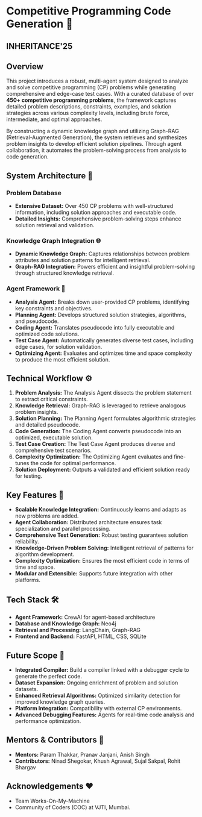 # Competitive Programming Code Generation 🚀
## INHERITANCE'25

## Overview
This project introduces a robust, multi-agent system designed to analyze and solve competitive programming (CP) problems while generating comprehensive and edge-case test cases. With a curated database of over **450+ competitive programming problems**, the framework captures detailed problem descriptions, constraints, examples, and solution strategies across various complexity levels, including brute force, intermediate, and optimal approaches.

By constructing a dynamic knowledge graph and utilizing Graph-RAG (Retrieval-Augmented Generation), the system retrieves and synthesizes problem insights to develop efficient solution pipelines. Through agent collaboration, it automates the problem-solving process from analysis to code generation.

## System Architecture 🧩
### Problem Database
- **Extensive Dataset:** Over 450 CP problems with well-structured information, including solution approaches and executable code.
- **Detailed Insights:** Comprehensive problem-solving steps enhance solution retrieval and validation.

### Knowledge Graph Integration 🌐
- **Dynamic Knowledge Graph:** Captures relationships between problem attributes and solution patterns for intelligent retrieval.
- **Graph-RAG Integration:** Powers efficient and insightful problem-solving through structured knowledge retrieval.

### Agent Framework 🤖
- **Analysis Agent:** Breaks down user-provided CP problems, identifying key constraints and objectives.
- **Planning Agent:** Develops structured solution strategies, algorithms, and pseudocode.
- **Coding Agent:** Translates pseudocode into fully executable and optimized code solutions.
- **Test Case Agent:** Automatically generates diverse test cases, including edge cases, for solution validation.
- **Optimizing Agent:** Evaluates and optimizes time and space complexity to produce the most efficient solution.

## Technical Workflow ⚙️
1. **Problem Analysis:** The Analysis Agent dissects the problem statement to extract critical constraints.
2. **Knowledge Retrieval:** Graph-RAG is leveraged to retrieve analogous problem insights.
3. **Solution Planning:** The Planning Agent formulates algorithmic strategies and detailed pseudocode.
4. **Code Generation:** The Coding Agent converts pseudocode into an optimized, executable solution.
5. **Test Case Creation:** The Test Case Agent produces diverse and comprehensive test scenarios.
6. **Complexity Optimization:** The Optimizing Agent evaluates and fine-tunes the code for optimal performance.
7. **Solution Deployment:** Outputs a validated and efficient solution ready for testing.

## Key Features 🔑
- **Scalable Knowledge Integration:** Continuously learns and adapts as new problems are added.
- **Agent Collaboration:** Distributed architecture ensures task specialization and parallel processing.
- **Comprehensive Test Generation:** Robust testing guarantees solution reliability.
- **Knowledge-Driven Problem Solving:** Intelligent retrieval of patterns for algorithm development.
- **Complexity Optimization:** Ensures the most efficient code in terms of time and space.
- **Modular and Extensible:** Supports future integration with other platforms.

## Tech Stack 🛠️
- **Agent Framework:** CrewAI for agent-based architecture
- **Database and Knowledge Graph:** Neo4j
- **Retrieval and Processing:** LangChain, Graph-RAG
- **Frontend and Backend:** FastAPI, HTML, CSS, SQLite

## Future Scope 🌟
- **Integrated Compiler:** Build a compiler linked with a debugger cycle to generate the perfect code.
- **Dataset Expansion:** Ongoing enrichment of problem and solution datasets.
- **Enhanced Retrieval Algorithms:** Optimized similarity detection for improved knowledge graph queries.
- **Platform Integration:** Compatibility with external CP environments.
- **Advanced Debugging Features:** Agents for real-time code analysis and performance optimization.

## Mentors & Contributors 👥
- **Mentors:** Param Thakkar, Pranav Janjani, Anish Singh 
- **Contributors:** Ninad Shegokar, Khush Agrawal, Sujal Sakpal, Rohit Bhargav

## Acknowledgements ❤️
* Team Works-On-My-Machine
* Community of Coders (COC) at VJTI, Mumbai. 
